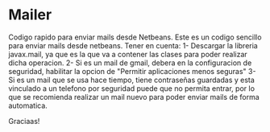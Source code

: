 # Mailer
Codigo rapido para enviar mails desde Netbeans. 
Este es un codigo sencillo para enviar mails desde netbeans.
Tener en cuenta:
1- Descargar la libreria javax.mail, ya que es la que va a contener las clases para poder realizar dicha operacion.
2- Si es un mail de gmail, debera en la configuracion de seguridad, habilitar la opcion de "Permitir aplicaciones menos seguras"
3- Si es un mail que se usa hace tiempo, tiene contraseñas guardadas y esta vinculado a un telefono
por seguridad puede que no permita entrar, por lo que se recomienda realizar un mail nuevo para poder enviar mails
de forma automatica.


Graciaas!
